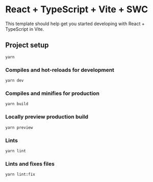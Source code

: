 # React + TypeScript + Vite + SWC

This template should help get you started developing with React + TypeScript in Vite.

## Project setup

```
yarn
```

### Compiles and hot-reloads for development

```
yarn dev
```

### Compiles and minifies for production

```
yarn build
```

### Locally preview production build

```
yarn preview
```

### Lints

```
yarn lint
```

### Lints and fixes files

```
yarn lint:fix
```
